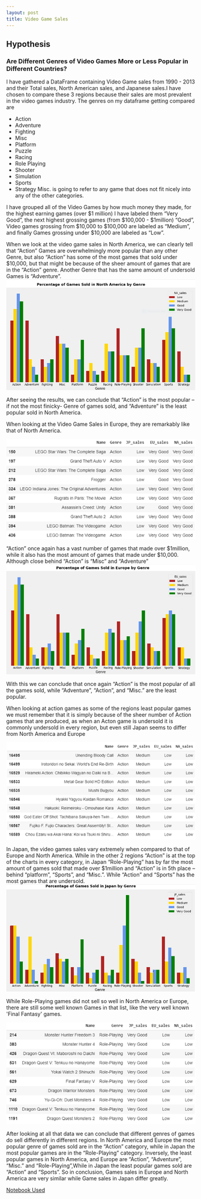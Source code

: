 ```yaml
---
layout: post
title: Video Game Sales
---
```

## Hypothesis
### Are Different Genres of Video Games More or Less Popular in Different Countries?

I have gathered a DataFrame containing Video Game sales from 1990 - 2013  and their Total sales, North American sales, and Japanese sales.I have chosen to compare these 3 regions because their sales are most  prevalent in the video games industry. The genres on my dataframe getting compared are
*	Action
*	Adventure
*	Fighting
*	Misc
*	Platform
*	Puzzle
*	Racing
*	Role Playing
*	Shooter
*	Simulation
*	Sports
*	Strategy
Misc. is going to refer to any game that does not fit nicely into any of the other categories.

I have grouped all of the Video Games by how much money they made, for the highest earning games  (over $1 million) I have labeled them “Very Good”, the next highest grossing games (from $100,000 - $1million)  “Good”, Video games grossing from $10,000 to $100,000 are labeled as “Medium”, and finally Games grossing under $10,000 are labeled as “Low”.


When we look at the video game sales in North America, we can clearly tell that “Action” Games are overwhelmingly  more popular than any other Genre, but also “Action” has some of the most games that sold under $10,000, but that  might be because of the sheer amount of games that are in the “Action” genre. Another Genre that has the same amount of undersold Games is “Adventure”.
![Qualifiers](https://github.com/thompsondylan33/thompsondylan/blob/master/images/NA_sales.PNG?raw=true)

After seeing the results, we can conclude that “Action” is the most popular – if not the most finicky- Genre of games sold,  and “Adventure” is the least popular sold in North America.



When looking at the Video Game Sales in Europe, they are remarkably like that of North America.

![Qualifiers](https://github.com/thompsondylan33/thompsondylan/blob/master/images/AC_games.PNG?raw=true)

“Action” once again has a vast number of games that made over $1million, while it also has the most amount of  games that made under $10,000. Although close behind “Action” is “Misc” and “Adventure”
![Qualifiers](https://github.com/thompsondylan33/thompsondylan/blob/master/images/EU_sales.PNG?raw=true)

With this we can conclude that once again “Action” is the most popular of all the games sold,  while “Adventure”, “Action”, and “Misc.”  are the least popular.

When looking at action games as some of the regions least popular games we must remember that it is simply  because of the sheer number of Action games that are produced, as when an Acton game is undersold it is commonly  undersold in every region, but even still Japan seems to differ from North America and Europe

![Qualifiers](https://github.com/thompsondylan33/thompsondylan/blob/master/images/Low_games.PNG?raw=true)


In Japan, the video games sales vary extremely when compared to that of Europe and North America. While  in the other 2 regions “Action” is at the top of the charts in every category, in Japan “Role-Playing” has  by far the most amount of games sold that made over $1million and “Action” is in 5th place – behind “platform”, “Sports”,  and “Misc.”. While “Action” and “Sports” has the most games that are undersold.
![Qualifiers](https://github.com/thompsondylan33/thompsondylan/blob/master/images/Jap_sales.PNG?raw=true)

While Role-Playing games did not sell so well in North America or Europe, there are still some well known Games in that list,  like the very well known 'Final Fantasy' games.

![Qualifiers](https://github.com/thompsondylan33/thompsondylan/blob/master/images/RP_games.PNG?raw=true)

After looking at all that data we can conclude that different genres of games do sell differently in different regions.  In North America and Europe the most popular genre of games sold are in the “Action” category, while in Japan the most  popular games are in the “Role-Playing” category. Inversely, the least popular games in North America, and Europe are “Action”,  “Adventure”, “Misc.” and “Role-Playing”,While in Japan the least popular games sold are “Action” and “Sports”. So in conclusion,  Games sales in Europe and North America are very similar while Game sales in Japan differ greatly.

[Notebook Used](https://colab.research.google.com/drive/1Cq3v6Z9FGVg7ToxOsUGCI5XFrXDULpl5?usp=sharing)
